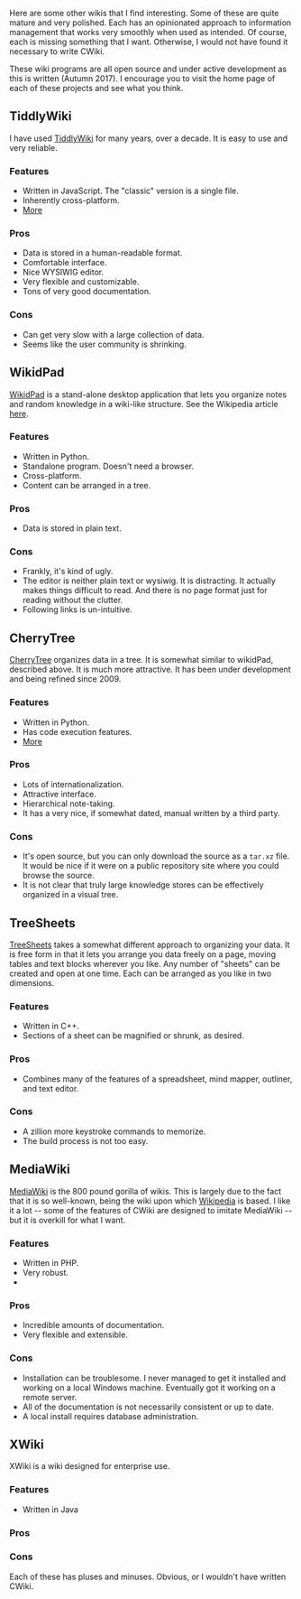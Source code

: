 Here are some other wikis that I find interesting. Some of these are quite mature and very polished. Each has an opinionated approach to information management that works very smoothly when used as intended. Of course, each is missing something that I want. Otherwise, I would not have found it necessary to write CWiki.

These wiki programs are all open source and under active development as this is written (Autumn 2017). I encourage you to visit the home page of each of these projects and see what you think.

## TiddlyWiki ##

I have used [TiddlyWiki](http://tiddlywiki.com/) for many years, over a decade. It is easy to use and very reliable.

### Features ###

- Written in JavaScript. The "classic" version is a single file.
- Inherently cross-platform.
- [More](http://tiddlywiki.com/#Features)

### Pros ###

- Data is stored in a human-readable format.
- Comfortable interface.
- Nice WYSIWIG editor.
- Very flexible and customizable.
- Tons of very good documentation.

### Cons ###

- Can get very slow with a large collection of data.
- Seems like the user community is shrinking.

## WikidPad ##

[WikidPad](http://wikidpad.sourceforge.net/) is a stand-alone desktop application 
that lets you organize notes and random knowledge in a wiki-like structure.
See the Wikipedia article [here](https://en.wikipedia.org/wiki/WikidPad).

### Features ###

- Written in Python.
- Standalone program. Doesn't need a browser.
- Cross-platform.
- Content can be arranged in a tree.

### Pros ###

- Data is stored in plain text.

### Cons ###

- Frankly, it's kind of ugly.
- The editor is neither plain text or wysiwig. It is distracting. It actually makes things difficult to read. And there is no page format just for reading without the clutter.
- Following links is un-intuitive.

## CherryTree ##

[CherryTree](http://www.giuspen.com/cherrytree/) organizes data in a tree. It is somewhat similar to wikidPad, described above. It is much more attractive. It has been under development and being refined since 2009.

### Features ###

- Written in Python.
- Has code execution features.
- [More](http://www.giuspen.com/cherrytree/#features)

### Pros ###

- Lots of internationalization.
- Attractive interface.
- Hierarchical note-taking.
- It has a very nice, if somewhat dated, manual written by a third party.

### Cons ###

- It's open source, but you can only download the source as a `tar.xz` file. It would be nice if it were on a public repository site where you could browse the source.
- It is not clear that truly large knowledge stores can be effectively organized in a visual tree.

## TreeSheets ##

[TreeSheets](http://strlen.com/treesheets/) takes a somewhat different approach to organizing your data. It is free form in that it lets you arrange you data freely on a page, moving tables and text blocks wherever you like. Any number of "sheets" can be created and open at one time. Each can be arranged as you like in two dimensions.

### Features ###

- Written in C++.
- Sections of a sheet can be magnified or shrunk, as desired.

### Pros ###

- Combines many of the features of a spreadsheet, mind mapper, outliner, and text editor.
 
### Cons ###

- A zillion more keystroke commands to memorize.
- The build process is not too easy.

## MediaWiki ##

[MediaWiki](https://www.mediawiki.org/wiki/MediaWiki) is the 800 pound gorilla of wikis. This is largely due to the fact that it is so well-known, being the wiki upon which [Wikipedia](https://www.wikipedia.org/) is based. I like it a lot -- some of the features of CWiki are designed to imitate MediaWiki -- but it is overkill for what I want.

### Features ###

- Written in PHP.
- Very robust.
- 
### Pros ###

- Incredible amounts of documentation.
- Very flexible and extensible.

### Cons ###

- Installation can be troublesome. I never managed to get it installed and working on a local Windows machine. Eventually got it working on a remote server.
- All of the documentation is not necessarily consistent or up to date.
- A local install requires database administration.

## XWiki ##

XWiki is a wiki designed for enterprise use.

### Features ###

- Written in Java

### Pros ###

### Cons ###

Each of these has pluses and minuses. Obvious, or I wouldn't have written CWiki.
